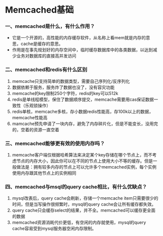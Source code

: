 # Memcached基础

### 一、memcached是什么，有什么作用？

- 它是一个开源的，高性能的内存缓存软件，从名称上看mem就是内存的意思，cache是缓存的意思。
- 作用是在事先规划好的内存空间中，临时缓存数据库中的各类数据，以达到减少业务对数据库的直接高并发访问

### 二、memcached和redis有什么区别

1. memcache只支持简单的数据类型，需要自己序列化/反序列化
2. 数据依赖于服务，服务炸了数据也没了，没有容灾功能
3. memcache的key限制250个字符，redis的key可以512k
4. redis是单线程模型，保住了数据顺序提交，memcache需要用cas保证数据一致性（乐观锁操作）
5. redis单核，memcache多核，存小数据redis性能高，存100k以上的数据，memcache性能高
6. mamcache预先申请了一块内存，避免了内存碎片化，但是不能变长，没用完的，空着的资源一直空着

### 三、memcached能够更有效的使用内存吗？

1. memcache客户端仅根据哈希算法来决定某个key存储在哪个节点上，而不考虑节点的内存大小，因此你可以在不同的节点上使用大小不等的缓存。但是一般做法是：拥有较多内存的节点上可以允许多个memcached实例，每个实例使用内存跟其他节点上的实例相同

### 四、memcached与msql的query cache相比，有什么优缺点？

1. mysql改表后，query cache会刷新，存储一个memcache item只需要很少的时间，但是当写操作很频繁时，mysql的query cache会让所有缓存都失效。
2. query cache只会缓存select的结果，并不全。memcached可以缓存更全面的数据
3. memcached资源消耗代价更低，有空闲的内存就使用，mysql的query cache容易受到mysql服务器空闲内存限制。